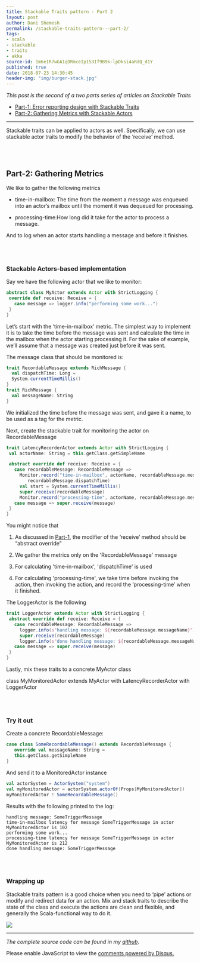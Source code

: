 ```yaml
---
title: Stackable Traits pattern - Part 2
layout: post
author: Dani Shemesh
permalink: /stackable-traits-pattern---part-2/
tags:
- scala
- stackable
- traits
- akka
source-id: 1m6eIR7wGA1qDRmceIp1S3If9B9k-lpDksi4aRdQ_d1Y
published: true
date: 2018-07-23 14:30:45
header-img: "img/burger-stack.jpg"
---
```


<i>This post is the second of a two parts series of articles on Stackable Traits</i>

* [Part-1: Error reporting design with Stackable Traits](https://fullgc.github.io/stackable-traits-pattern/)
* [Part-2: Gathering Metrics with Stackable Actors](https://fullgc.github.io/stackable-traits-pattern---part-2/)

------------------------------------------------------------------------------------------

Stackable traits can be applied to actors as well.
Specifically, we can use stackable actor traits to modify the behavior of the ‘receive’ method.

<br><br>
## **Part-2: Gathering Metrics**

We like to gather the following metrics

* time-in-mailbox: The time from the moment a message was enqueued into an actor’s mailbox until the moment it was dequeued for processing.

* processing-time:How long did it take for the actor to process a message.

And to log when an actor starts handling a message and before it finishes.

<br><br>
### **Stackable Actors-based implementation**

Say we have the following actor that we like to monitor:

````scala
abstract class MyActor extends Actor with StrictLogging {
 override def receive: Receive = {
   case message => logger.info("performing some work...")
 }
}
````

Let’s start with the ‘time-in-mailbox’ metric. The simplest way to implement it is to take the time before the message was sent and calculate the time in the mailbox when the actor starting processing it. For the sake of example, we’ll assume that a message was created just before it was sent.

The message class that should be monitored is:

````scala
trait RecordableMessage extends RichMessage {
  val dispatchTime: Long =
  System.currentTimeMillis()
}
trait RichMessage {
  val messageName: String
}
````

We initialized the time before the message was sent, and gave it a name, to be used as a tag for the metric.

Next, create the stackable trait for monitoring the actor on RecordableMessage

````scala
trait LatencyRecorderActor extends Actor with StrictLogging {
 val actorName: String = this.getClass.getSimpleName

 abstract override def receive: Receive = {
   case recordableMessage: RecordableMessage =>
     Monitor.record("time-in-mailbox", actorName, recordableMessage.messageName,
        recordableMessage.dispatchTime)
     val start = System.currentTimeMillis()
     super.receive(recordableMessage)
     Monitor.record("processing-time", actorName, recordableMessage.messageName, start)
   case message => super.receive(message)
 }
}
````

You might notice that

1. As discussed in [Part-1](https://fullgc.github.io/stackable-traits-pattern/), the modifier of the ‘receive’ method should be “abstract override”

2. We gather the metrics only on the 'RecordableMessage' message

3. For calculating 'time-in-mailbox', 'dispatchTime' is used

4. For calculating 'processing-time', we take time before invoking the action, then invoking the action, and record the ‘processing-time’ when it finished.

The LoggerActor is the following 

````scala
trait LoggerActor extends Actor with StrictLogging {
 abstract override def receive: Receive = {
   case recordableMessage: RecordableMessage =>
     logger.info(s"handling message: ${recordableMessage.messageName}")
     super.receive(recordableMessage)
     logger.info(s"done handling message: ${recordableMessage.messageName}")
   case message => super.receive(message)
 }
}
````
Lastly, mix these traits to a concrete MyActor class

class MyMonitoredActor extends MyActor with LatencyRecorderActor with LoggerActor


<br><br>
### **Try it out**

Create a concrete RecordableMessage:

````scala
case class SomeRecordableMessage() extends RecordableMessage {
   override val messageName: String =
   this.getClass.getSimpleName
}
````

And send it to a MonitoredActor instance

````scala
val actorSystem = ActorSystem("system")
val myMonitoredActor = actorSystem.actorOf(Props[MyMonitoredActor])
myMonitoredActor ! SomeRecordableMessage()
````

Results with the following printed to the log:

````
handling message: SomeTriggerMessage
time-in-mailbox latency for message SomeTriggerMessage in actor MyMonitoredActor is 102
performing some work...
processing-time latency for message SomeTriggerMessage in actor MyMonitoredActor is 212
done handling message: SomeTriggerMessage
````

<br><br>
### **Wrapping up**

Stackable traits pattern is a good choice when you need to ‘pipe’ actions or modify and redirect data for an action. Mix and stack traits to describe the state of the class and execute the actions are clean and flexible, and generally the Scala-functional way to do it.

<img src="/img/scala_devs.png">

------------------------------------------------------------------------------------------

*The complete source code can be found in my [github](https://github.com/FullGC/stackable-traits)*.

<div id="disqus_thread"></div>
<script>

/**
*  RECOMMENDED CONFIGURATION VARIABLES: EDIT AND UNCOMMENT THE SECTION BELOW TO INSERT DYNAMIC VALUES FROM YOUR PLATFORM OR CMS.
*  LEARN WHY DEFINING THESE VARIABLES IS IMPORTANT: https://disqus.com/admin/universalcode/#configuration-variables*/
var disqus_config = function () {
this.page.url = "https://fullgc.github.io/stackable-traits-pattern---part-2/"
this.page.identifier = stackable-1
};
(function() { // DON'T EDIT BELOW THIS LINE
var d = document, s = d.createElement('script');
s.src = 'https://FullGC.disqus.com/embed.js';
s.setAttribute('data-timestamp', +new Date());
(d.head || d.body).appendChild(s);
})();
</script>
<noscript>Please enable JavaScript to view the <a href="https://disqus.com/?ref_noscript">comments powered by Disqus.</a></noscript>

